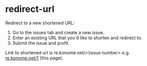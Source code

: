 # redirect-url
Redirect to a new shortened URL:
1. Go to the issues tab and create a new issue.
2. Enter an existing URL that you'd like to shorten and redirect to.
3. Submit the issue and profit.

Link to shortened url is re.konome.net/<\issue number\> e.g. [re.konome.net/1](https://re.konome.net/1) (this page).
